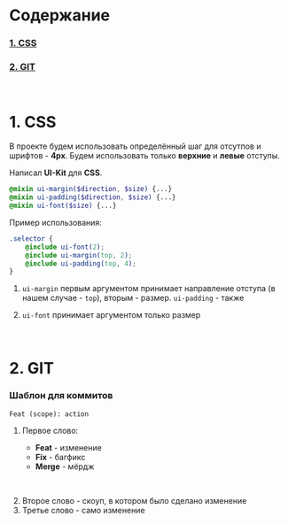 <style>
	b {color: blue}
</style>

# Содержание

### [1. CSS](#css)

### [2. GIT](#git)

<br />

<a id='css'></a>

# 1. CSS

В проекте будем использовать определённый шаг для отсутпов и шрифтов - **4px**. Будем использовать только **верхние** и **левые** отступы.

Написал **UI-Kit** для **CSS**.

```scss
@mixin ui-margin($direction, $size) {...}
@mixin ui-padding($direction, $size) {...}
@mixin ui-font($size) {...}
```

Пример использования:

```scss
.selector {
	@include ui-font(2);
	@include ui-margin(top, 2);
	@include ui-padding(top, 4);
}
```

1. `ui-margin` первым аргументом принимает направление отступа (в нашем случае - `top`), вторым - размер. `ui-padding` - также

2. `ui-font` принимает аргументом только размер

<br />

<a id='git'></a>

# 2. GIT

### Шаблон для коммитов

```
Feat (scope): action
```

1. Первое слово:

   - **Feat** - изменение
   - **Fix** - багфикс
   - **Merge** - мёрдж

<br />

2. Второе слово - скоуп, в котором было сделано изменение
3. Третье слово - само изменение
